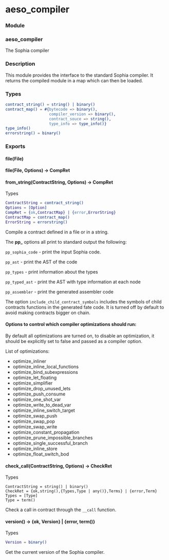 # aeso_compiler

### Module

### aeso_compiler

The Sophia compiler

### Description

This module provides the interface to the standard Sophia compiler. It
returns the compiled module in a map which can then be loaded.

### Types
``` erlang
contract_string() = string() | binary()
contract_map() = #{bytecode => binary(),
                   compiler_version => binary(),
                   contract_souce => string(),
                   type_info => type_info()}
type_info()
errorstring() = binary()
```
### Exports

#### file(File)
#### file(File, Options) -> CompRet
#### from_string(ContractString, Options) -> CompRet

Types

``` erlang
ContractString = contract_string()
Options = [Option]
CompRet = {ok,ContractMap} | {error,ErrorString}
ContractMap = contract_map()
ErrorString = errorstring()
```

Compile a contract defined in a file or in a string.

The **pp_** options all print to standard output the following:

`pp_sophia_code` - print the input Sophia code.

`pp_ast` - print the AST of the code

`pp_types` - print information about the types

`pp_typed_ast` - print the AST with type information at each node

`pp_assembler` - print the generated assembler code

The option `include_child_contract_symbols` includes the symbols of child contracts functions in the generated fate code. It is turned off by default to avoid making contracts bigger on chain.

#### Options to control which compiler optimizations should run:

By default all optimizations are turned on, to disable an optimization, it should be
explicitly set to false and passed as a compiler option.

List of optimizations:

- optimize_inliner
- optimize_inline_local_functions
- optimize_bind_subexpressions
- optimize_let_floating
- optimize_simplifier
- optimize_drop_unused_lets
- optimize_push_consume
- optimize_one_shot_var
- optimize_write_to_dead_var
- optimize_inline_switch_target
- optimize_swap_push
- optimize_swap_pop
- optimize_swap_write
- optimize_constant_propagation
- optimize_prune_impossible_branches
- optimize_single_successful_branch
- optimize_inline_store
- optimize_float_switch_bod

#### check_call(ContractString, Options) -> CheckRet

Types
```
ContractString = string() | binary()
CheckRet = {ok,string(),{Types,Type | any()},Terms} | {error,Term}
Types = [Type]
Type = term()
```
Check a call in contract through the `__call` function.

#### version() -> {ok, Version} | {error, term()}

Types

``` erlang
Version = binary()
```

Get the current version of the Sophia compiler.
